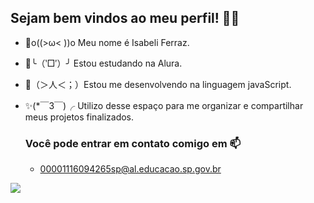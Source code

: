 ## Sejam bem vindos ao meu perfil! 🐨🍓

- 🍦o((>ω< ))o Meu nome é Isabeli Ferraz.

- 🍓╰（‵□′）╯ Estou estudando na Alura.
- 🦐（＞人＜；）Estou me desenvolvendo na linguagem javaScript.
- ✨(*￣3￣)╭ Utilizo desse espaço para me organizar e compartilhar meus projetos finalizados.

  ### Você pode entrar em contato comigo em 📫
  - 00001116094265sp@al.educacao.sp.gov.br


 
![](https://media.tenor.com/YZBvVRhz5lUAAAAi/neon-cat-meme.gif)
